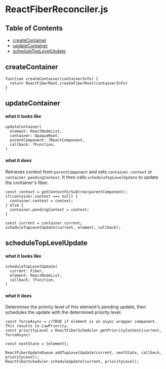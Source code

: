 # ReactFiberReconciler.js

## Table of Contents
- [createContainer](#ReactFiberReconciler.createContainer)
- [updateContainer](#ReactFiberReconciler.updateContainer)
- [scheduleTopLevelUpdate](#ReactFiberReconciler.scheduleTopLevelUpdate)

<a name="ReactFiberReconciler.createContainer"></a>
## createContainer
```
function createContainer(containerInfo) {
  return ReactFiberRoot.createFiberRoot(containerInfo)
}
```

<a name="ReactFiberReconciler.updateContainer"></a>
## updateContainer
#### what it looks like
```
updateContainer(
  element: ReactNodeList,
  container: OpaqueRoot,
  parentComponent: ?ReactComponent,
  callback: ?Function,
)
```
#### what it does
Retrieves context from `parentComponent` and sets `container.context` or `container.pendingContext`. It then calls `scheduleTopLevelUpdate` to update the container's fiber.
```
const context = getContextForSubtree(parentComponent);
if(container.context === null) {
  container.context = context;
} else {
  container.pendingContext = context;
}

const current = container.current;
scheduleTopLevelUpdate(current, element, callback);
```

<a name="ReactFiberReconciler.scheduleTopLevelUpdate"></a>
## scheduleTopLevelUpdate
#### what it looks like
```
scheduleTopLevelUpdate(
  current: Fiber,
  element: ReactNodeList,
  callback: ?Function,
)
```
#### what it does
Determines the priority level of this element's pending update, then schedules the update with the determined priority level.
```
const forceAsync = //TRUE if element is an async wrapper component. This results in LowPriority.
const priorityLevel = ReactFiberScheduler.getPriorityContext(current, forceAsync)

const nextState = {element};

ReactFiberUpdateQueue.addTopLevelUpdate(current, nextState, callback, priorityLevel);
ReactFiberScheduler.scheduleUpdate(current, priorityLevel);
```
